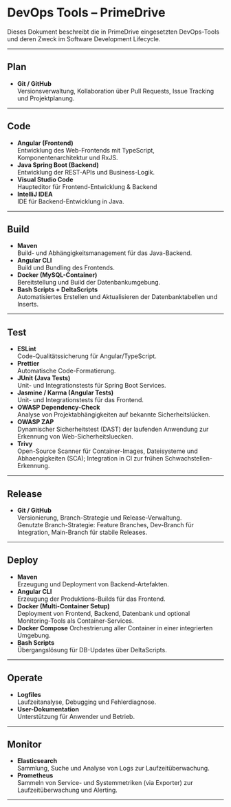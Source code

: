 # DevOps Tools – PrimeDrive

Dieses Dokument beschreibt die in PrimeDrive eingesetzten DevOps-Tools und deren Zweck im Software Development Lifecycle.

---

## Plan

- **Git / GitHub**  
  Versionsverwaltung, Kollaboration über Pull Requests, Issue Tracking und Projektplanung.

---

## Code

- **Angular (Frontend)**  
  Entwicklung des Web-Frontends mit TypeScript, Komponentenarchitektur und RxJS.
- **Java Spring Boot (Backend)**  
  Entwicklung der REST-APIs und Business-Logik.
- **Visual Studio Code**  
  Haupteditor für Frontend-Entwicklung & Backend
- **IntelliJ IDEA**  
  IDE für Backend-Entwicklung in Java.

---

## Build

- **Maven**  
  Build- und Abhängigkeitsmanagement für das Java-Backend.
- **Angular CLI**  
  Build und Bundling des Frontends.
- **Docker (MySQL-Container)**  
  Bereitstellung und Build der Datenbankumgebung.
- **Bash Scripts + DeltaScripts**  
  Automatisiertes Erstellen und Aktualisieren der Datenbanktabellen und Inserts.

---

## Test

- **ESLint**  
  Code-Qualitätssicherung für Angular/TypeScript.
- **Prettier**  
  Automatische Code-Formatierung.
- **JUnit (Java Tests)**  
  Unit- und Integrationstests für Spring Boot Services.
- **Jasmine / Karma (Angular Tests)**  
  Unit- und Integrationstests für das Frontend.
- **OWASP Dependency-Check**  
  Analyse von Projektabhängigkeiten auf bekannte Sicherheitslücken.
- **OWASP ZAP**  
  Dynamischer Sicherheitstest (DAST) der laufenden Anwendung zur Erkennung von Web-Sicherheitsluecken.
- **Trivy**  
  Open-Source Scanner für Container-Images, Dateisysteme und Abhaengigkeiten (SCA); Integration in CI zur frühen Schwachstellen-Erkennung.

---

## Release

- **Git / GitHub**  
  Versionierung, Branch-Strategie und Release-Verwaltung.  
  Genutzte Branch-Strategie: Feature Branches, Dev-Branch für Integration, Main-Branch für stabile Releases.

---

## Deploy

- **Maven**  
  Erzeugung und Deployment von Backend-Artefakten.
- **Angular CLI**  
  Erzeugung der Produktions-Builds für das Frontend.
- **Docker (Multi-Container Setup)**  
  Deployment von Frontend, Backend, Datenbank und optional Monitoring-Tools als Container-Services.
- **Docker Compose**
  Orchestrierung aller Container in einer integrierten Umgebung.
- **Bash Scripts**  
  Übergangslösung für DB-Updates über DeltaScripts.

---

## Operate

- **Logfiles**  
  Laufzeitanalyse, Debugging und Fehlerdiagnose.
- **User-Dokumentation**  
  Unterstützung für Anwender und Betrieb.

---

## Monitor

- **Elasticsearch**  
  Sammlung, Suche und Analyse von Logs zur Laufzeitüberwachung.
- **Prometheus**  
  Sammeln von Service- und Systemmetriken (via Exporter) zur Laufzeitüberwachung und Alerting.

---
